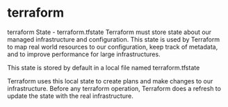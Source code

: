 # terraform
terraform
State - terraform.tfstate
Terraform must store state about our managed infrastructure and configuration. This state is used by Terraform to map real world resources to our configuration, keep track of metadata, and to improve performance for large infrastructures.

This state is stored by default in a local file named terraform.tfstate

Terraform uses this local state to create plans and make changes to our infrastructure. Before any terraform operation, Terraform does a refresh to update the state with the real infrastructure.
